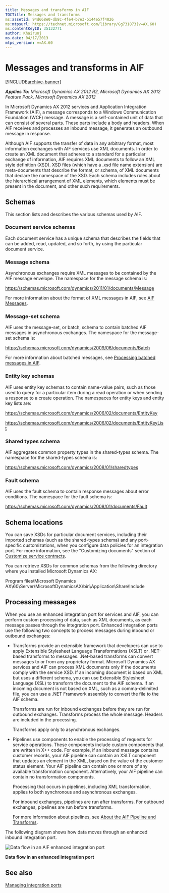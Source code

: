 ```yaml
---
title: Messages and transforms in AIF
TOCTitle: Messages and transforms
ms:assetid: 94d668e0-db8c-4fe4-b7e3-b144e57f4026
ms:mtpsurl: https://technet.microsoft.com/library/Gg731873(v=AX.60)
ms:contentKeyID: 35132771
author: Khairunj
ms.date: 04/17/2013
mtps_version: v=AX.60
---
```


# Messages and transforms in AIF 


[!INCLUDE[archive-banner](includes/archive-banner.md)]


_**Applies To:** Microsoft Dynamics AX 2012 R2, Microsoft Dynamics AX 2012 Feature Pack, Microsoft Dynamics AX 2012_

In Microsoft Dynamics AX 2012 services and Application Integration Framework (AIF), a message corresponds to a Windows Communication Foundation (WCF) message. A message is a self-contained unit of data that can consist of several parts. These parts include a body and headers. When AIF receives and processes an inbound message, it generates an outbound message in response.

Although AIF supports the transfer of data in any arbitrary format, most information exchanges with AIF services use XML documents. In order to create an XML document that adheres to a standard for a particular exchange of information, AIF requires XML documents to follow an XML style definition (XSD). XSD files (which have a .xsd file name extension) are meta-documents that describe the format, or schema, of XML documents that declare the namespace of the XSD. Each schema includes rules about the hierarchical arrangement of XML elements, which elements must be present in the document, and other such requirements.

## Schemas

This section lists and describes the various schemas used by AIF.

### Document service schemas

Each document service has a unique schema that describes the fields that can be added, read, updated, and so forth, by using the particular document service.

### Message schema

Asynchronous exchanges require XML messages to be contained by the AIF message envelope. The namespace for the message schema is:

https://schemas.microsoft.com/dynamics/2011/01/documents/Message

For more information about the format of XML messages in AIF, see [AIF Messages](https://go.microsoft.com/fwlink/?linkid=223878).

### Message-set schema

AIF uses the message-set, or batch, schema to contain batched AIF messages in asynchronous exchanges. The namespace for the message-set schema is:

https://schemas.microsoft.com/dynamics/2009/06/documents/Batch

For more information about batched messages, see [Processing batched messages in AIF](processing-batched-messages-in-aif.md).

### Entity key schemas

AIF uses entity key schemas to contain name-value pairs, such as those used to query for a particular item during a read operation or when sending a response to a create operation. The namespaces for entity keys and entity key lists are:

https://schemas.microsoft.com/dynamics/2006/02/documents/EntityKey

https://schemas.microsoft.com/dynamics/2006/02/documents/EntityKeyList

### Shared types schema

AIF aggregates common property types in the shared-types schema. The namespace for the shared-types schema is:

https://schemas.microsoft.com/dynamics/2008/01/sharedtypes

### Fault schema

AIF uses the fault schema to contain response messages about error conditions. The namespace for the fault schema is:

https://schemas.microsoft.com/dynamics/2008/01/documents/Fault

## Schema locations

You can save XSDs for particular document services, including their imported schemas (such as the shared-types schema) and any port-specific customizations, when you configure data policies for an integration port. For more information, see the "Customizing documents" section of [Customize service contracts](customize-service-contracts.md).

You can retrieve XSDs for common schemas from the following directory where you installed Microsoft Dynamics AX:

Program files\\Microsoft Dynamics AX\\60\\Server\\MicrosoftDynamicsAX\\bin\\Application\\Share\\Include

## Processing messages

When you use an enhanced integration port for services and AIF, you can perform custom processing of data, such as XML documents, as each message passes through the integration port. Enhanced integration ports use the following two concepts to process messages during inbound or outbound exchanges:

  - Transforms provide an extensible framework that developers can use to apply Extensible Stylesheet Language Transformations (XSLT) or .NET-based transforms to messages. .Net-based transforms can convert messages to or from any proprietary format. Microsoft Dynamics AX services and AIF can process XML documents only if the documents comply with the service XSD. If an incoming document is based on XML but uses a different schema, you can use Extensible Stylesheet Language (XSL) to transform the document to the AIF schema. If an incoming document is not based on XML, such as a comma-delimited file, you can use a .NET Framework assembly to convert the file to the AIF schema.
    
    Transforms are run for inbound exchanges before they are run for outbound exchanges. Transforms process the whole message. Headers are included in the processing.
    
    Transforms apply only to asynchronous exchanges.

  - Pipelines use components to enable the processing of requests for service operations. These components include custom components that are written in X++ code. For example, if an inbound message contains customer records, your AIF pipeline can contain an XSLT component that updates an element in the XML, based on the value of the customer status element. Your AIF pipeline can contain one or more of any available transformation component. Alternatively, your AIF pipeline can contain no transformation components.
    
    Processing that occurs in pipelines, including XML transformation, applies to both synchronous and asynchronous exchanges.
    
    For inbound exchanges, pipelines are run after transforms. For outbound exchanges, pipelines are run before transforms.
    
    For more information about pipelines, see [About the AIF Pipeline and Transforms](about-the-aif-pipeline-and-transforms.md).

The following diagram shows how data moves through an enhanced inbound integration port.

![Data flow in an AIF enhanced integration port](images/Gg731873.AX6_AIF_Document_Service_Data_Flow(AX.60).png "Data flow in an AIF enhanced integration port")

**Data flow in an enhanced integration port**

## See also

[Managing integration ports](managing-integration-ports.md)

